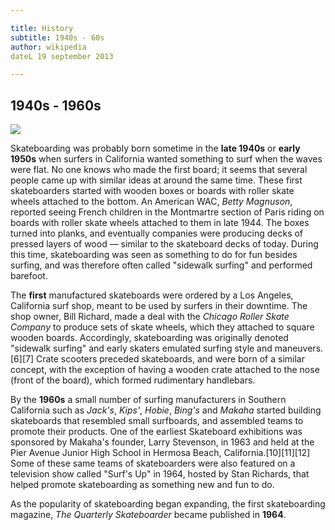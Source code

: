 ```yaml
---

title: History
subtitle: 1940s - 60s
author: wikipedia
dateL 19 september 2013

---
```



## 1940s - 1960s

![](http://upload.wikimedia.org/wikipedia/commons/c/c0/BackSmithGrind.jpg)

Skateboarding was probably born sometime in the **late 1940s** or **early 1950s** when surfers in California wanted something to surf when the waves were flat. No one knows who made the first board; it seems that several people came up with similar ideas at around the same time. These first skateboarders started with wooden boxes or boards with roller skate wheels attached to the bottom. An American WAC, *Betty Magnuson*, reported seeing French children in the Montmartre section of Paris riding on boards with roller skate wheels attached to them in late 1944. The boxes turned into planks, and eventually companies were producing decks of pressed layers of wood — similar to the skateboard decks of today. During this time, skateboarding was seen as something to do for fun besides surfing, and was therefore often called "sidewalk surfing" and performed barefoot.

The **first** manufactured skateboards were ordered by a Los Angeles, California surf shop, meant to be used by surfers in their downtime. The shop owner, Bill Richard, made a deal with the *Chicago Roller Skate Company* to produce sets of skate wheels, which they attached to square wooden boards. Accordingly, skateboarding was originally denoted "sidewalk surfing" and early skaters emulated surfing style and maneuvers.[6][7] Crate scooters preceded skateboards, and were born of a similar concept, with the exception of having a wooden crate attached to the nose (front of the board), which formed rudimentary handlebars.

By the **1960s** a small number of surfing manufacturers in Southern California such as *Jack's*, *Kips'*, *Hobie*, *Bing's* and *Makaha* started building skateboards that resembled small surfboards, and assembled teams to promote their products. One of the earliest Skateboard exhibitions was sponsored by Makaha's founder, Larry Stevenson, in 1963 and held at the Pier Avenue Junior High School in Hermosa Beach, California.[10][11][12] Some of these same teams of skateboarders were also featured on a television show called "Surf's Up" in 1964, hosted by Stan Richards, that helped promote skateboarding as something new and fun to do.

As the popularity of skateboarding began expanding, the first skateboarding magazine, *The Quarterly Skateboarder* became published in **1964**. 